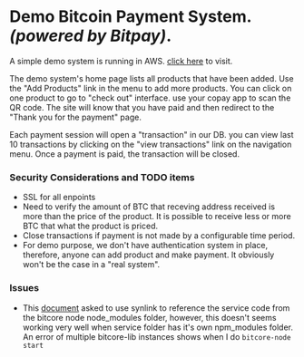 Demo Bitcoin Payment System. *(powered by Bitpay)*.
===

A simple demo system is running in AWS. [click here](http://bitpaydemo.sinonovatechnology.com:3001/demoservice) to visit.

The demo system's home page lists all products that have been added. Use the "Add Products" link in the menu to add more products. You can click on one product to go to "check out" interface. use your copay app to scan the QR code. The site will know that you have paid and then redirect to the "Thank you for the payment" page.

Each payment session will open a "transaction" in our DB. you can view last 10 transactions by clicking on the "view transactions" link on the navigation menu. Once a payment is paid, the transaction will be closed. 

### Security Considerations and TODO items
	
- SSL for all enpoints
- Need to verify the amount of BTC that receving address received is more than the price of the product. It is possible to receive less or more BTC that what the product is priced.
- Close transactions if payment is not made by a configurable time period.
- For demo purpose, we don't have authentication system in place, therefore, anyone can add product and make payment. It obviously won't be the case in a "real system".

### Issues
	
- This [document](https://bitcore.io/guides/service-development) asked to use synlink to reference the service code from the bitcore node node_modules folder, however, this doesn't seems working very well when service folder has it's own npm_modules folder. An error of multiple bitcore-lib instances shows when I do `bitcore-node start`